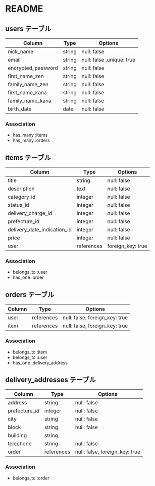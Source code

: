# README

## users テーブル

| Column          | Type   | Options                      |
| --------        | ------ | -----------                  |
| nick_name       | string | null: false                  |
| email           | string | null: false ,unique: true    |
| encrypted_password | string | null: false               |
| first_name_zen  | string | null: false                  |
| family_name_zen | string | null: false                  |
| first_name_kana | string | null: false                  |
| family_name_kana| string   | null: false                |
| birth_date      |  date  | null: false                  |

### Association
- has_many :items
- has_many :orders



## items テーブル
 
| Column                    | Type       | Options     |
| ------                    | ------     | ----------- |
| title                     | string     | null: false |
|description                | text       | null: false |
|category_id                | integer    | null: false |
|status_id                  | integer    | null: false |
|delivery_charge_id         | integer    | null: false |
|prefecture_id              | integer    | null: false |
|delivery_date_indication_id| integer    | null: false |
|price                      | integer    | null: false | 
| user                      | references | foreign_key: true |

### Association
- belongs_to :user
- has_one :order






## orders テーブル

| Column | Type       | Options                        |
| ------ | ---------- | ------------------------------ |
| user   | references | null: false, foreign_key: true |
|item   | references | null: false, foreign_key: true  |

### Association

- belongs_to :item
- belongs_to :user
- has_one :delivery_address



## delivery_addresses テーブル
| Column         | Type    | Options     |
| -------------  | ------- | -------     |
| address        | string  | null: false |
|prefecture_id       |integer    | null: false |
| city           | string  | null: false |
| block          | string  | null: false | 
| building       | string  |             |
| telephone      | string  | null: false |
| order   | references | null: false, foreign_key: true |

### Association
- belongs_to :order
